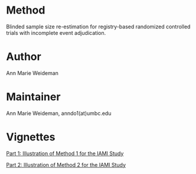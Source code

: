 # Method
Blinded sample size re-estimation for registry-based randomized controlled trials with incomplete event adjudication.

# Author
Ann Marie Weideman

# Maintainer
Ann Marie Weideman, anndo1(at)umbc.edu

# Vignettes
[Part 1: Illustration of Method 1 for the IAMI Study](https://htmlpreview.github.io/?https://github.com/annweideman/blinded_ssr_rrcts/blob/main/case_study/vignette_method1.html)

[Part 2: Illustration of Method 2 for the IAMI Study](https://htmlpreview.github.io/?https://github.com/annweideman/blinded_ssr_rrcts/blob/main/case_study/vignette_method2.html)


